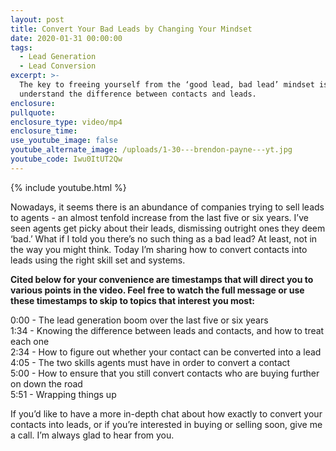 ```yaml
---
layout: post
title: Convert Your Bad Leads by Changing Your Mindset
date: 2020-01-31 00:00:00
tags:
  - Lead Generation
  - Lead Conversion
excerpt: >-
  The key to freeing yourself from the ‘good lead, bad lead’ mindset is to
  understand the difference between contacts and leads.
enclosure:
pullquote:
enclosure_type: video/mp4
enclosure_time:
use_youtube_image: false
youtube_alternate_image: /uploads/1-30---brendon-payne---yt.jpg
youtube_code: Iwu0ItUT2Qw
---
```


{% include youtube.html %}

Nowadays, it seems there is an abundance of companies trying to sell leads to agents - an almost tenfold increase from the last five or six years. I’ve seen agents get picky about their leads, dismissing outright ones they deem ‘bad.’ What if I told you there’s no such thing as a bad lead? At least, not in the way you might think. Today I’m sharing how to convert contacts into leads using the right skill set and systems.

**Cited below for your convenience are timestamps that will direct you to various points in the video. Feel free to watch the full message or use these timestamps to skip to topics that interest you most:**

0:00 - The lead generation boom over the last five or six years<br>1:34 - Knowing the difference between leads and contacts, and how to treat each one<br>2:34 - How to figure out whether your contact can be converted into a lead<br>4:05 - The two skills agents must have in order to convert a contact<br>5:00 - How to ensure that you still convert contacts who are buying further on down the road<br>5:51 - Wrapping things up

If you’d like to have a more in-depth chat about how exactly to convert your contacts into leads, or if you’re interested in buying or selling soon, give me a call. I’m always glad to hear from you.